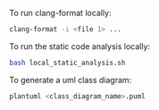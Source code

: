 To run clang-format locally:

```bash
clang-format -i <file 1> ...
```

To run the static code analysis locally:

```bash
bash local_static_analysis.sh
```

To generate a uml class diagram:

```bash
plantuml <class_diagram_name>.puml
```